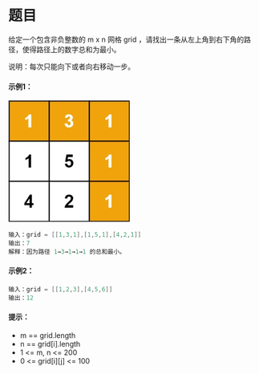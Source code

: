 # 题目
给定一个包含非负整数的 m x n 网格 grid ，请找出一条从左上角到右下角的路径，使得路径上的数字总和为最小。

说明：每次只能向下或者向右移动一步。

#### 示例1：
![图片](../Images/0064.jpg)
```c++
输入：grid = [[1,3,1],[1,5,1],[4,2,1]]
输出：7
解释：因为路径 1→3→1→1→1 的总和最小。
```

#### 示例2：
```c++
输入：grid = [[1,2,3],[4,5,6]]
输出：12
```

#### 提示：

* m == grid.length
* n == grid[i].length
* 1 <= m, n <= 200
* 0 <= grid[i][j] <= 100